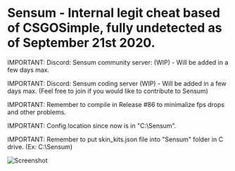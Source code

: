 # Sensum - Internal legit cheat based of CSGOSimple, fully undetected as of September 21st 2020.
IMPORTANT: Discord: Sensum community server: (WIP) - Will be added in a few days max.

IMPORTANT: Discord: Sensum coding server (WIP) - Will be added in a few days max. (Feel free to join if you would like to contribute to Sensum)

IMPORTANT: Remember to compile in Release #86 to minimalize fps drops and other problems.

IMPORTANT: Config location since now is in "C:\\Sensum".

IMPORTANT: Remember to put skin_kits.json file into "Sensum" folder in C drive. (Ex: C:\\Sensum)

![Screenshot](https://i.imgur.com/Jwo5jnZ.png)




